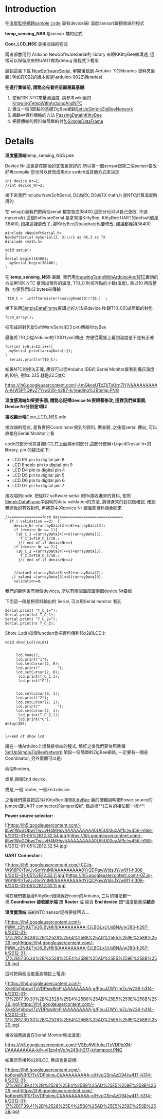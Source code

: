 # Introduction #

在[溫度監控網路sample code](http://code.google.com/p/kittybee/downloads/detail?name=temp_sensing_demo.rar&can=2&q=) 裏有device端( 溫度sensor)跟接收端的程式

**temp\_sensing\_NSS** 是sensor 端的程式

**Coor\_LCD\_NSS** 是接收端的程式

兩者都會用到 Arduino NewSoftwareSerial的 library 來跟KKittyBee做溝通, 這樣可以保留原來的UART做為debug 跟程式下載用

請到這裏下載 [NewSoftwareSerial](http://arduiniana.org/NewSoftSerial/NewSoftSerial10c.zip), 解開後放到 Arduino 下的libraries 資料夾裏面( 例如在022的版本裏是\arduino-0022\libraries)


**在進行實做前, 請務必先看完前面幾篇基礎:**

  1. 使用10K NTC來量測溫度, 請參考wiki裏的[KnowingTempWithArduinoAndNTC](KnowingTempWithArduinoAndNTC.md)
  1. 建立一個3節點的基礎ZigBee網路[SetUpSimpleZigBeeNetwork](SetUpSimpleZigBeeNetwork.md)
  1. 網路中資料傳輸的方法 [PassingDataInKittyBee](PassingDataInKittyBee.md)
  1. 把要傳輸的資料做簡單的封包[SimpleDataFrame](SimpleDataFrame.md)




# Details #
**溫度量測端**temp\_sensing\_NSS.pde

Device Nr 這裏是在開始的宣告裏寫好的,所以第一個sensor跟第二個sensor要改好再compile 您也可以修改成用dip switch或其他方式來決定
```
int device_Nr=1;
//int device_Nr=2;
```

接下來我們include NewSoftSerial, D2為RX, D3為TX
math.h 是NTC計算溫度時用的

在 setup()裏我們把兩個serial 都宣告成38400,這部分也可以自己更改, 不過myserial() 這個SoftwareSerial 是拿來接KittyBee, KittyBee UART的default值是38400, 如果這裡更改了, 那KittyBee的baudrate也要修改, 建議都維持38400
```
#include <NewSoftSerial.h>
NewSoftSerial mySerial(2, 3);//2 as RX,3 as TX
#include <math.h>

void setup()
{
Serial.begin(38400); 
  mySerial.begin(38400);
}
```
在 **temp\_sensing\_NSS** 裏面, 我們用[KnowingTempWithArduinoAndNTC](KnowingTempWithArduinoAndNTC.md)裏說的方法用10K NTC 量測出現有的溫度, T10\_C 則把浮點的小數(溫度), 乘以10 再取整數, 方便我們以2 bytes來傳輸
```
 T10_C =  int(Thermister(analogRead(0))*10.)  ;
```

接下來用[SimpleDataFrame](SimpleDataFrame.md)裏講述的方法把device Nr跟T10\_C形成簡單的封包

```
form_array();
```

把形成的封包從SoftWareSerial(D3 pin)傳給KittyBee

最後將T10\_C從Arduino的TX(D1 pin)傳出, 方便從電腦上看到溫度是不是有正確

```
for(int i=0;i<12;i++){
  mySerial.print(arrayData[i]);
}
  Serial.println(T10_C); 
```

如果NTC的接法正確, 應該可以從Arduino IDE的 Serial Monitor裏看到攝氏溫度的10倍, 例如: 225 就是22.5度C

https://lh6.googleusercontent.com/-4mGkceUTzZI/TxUrn7iYjVI/AAAAAAAAA-A/W5P1iQKyZ7Y/w209-h287-k/reading%2Btemp.PNG

**溫度感測端如果要多個, 請務必記得Device Nr要跟著修改, 這裡我們做兩個, Device Nr分別是1跟2**



**接收顯示端**Coor\_LCD\_NSS.pde

接收端的程式, 是負責把Coordinator收到的資料, 做查驗, 之後從serial 傳出, 可以直接在Serial Monitor上看

code的部分也包含接LCD,在上面顯示的部分,這部分使用<LiquidCrystal.h>的library, pin 的接法如下:
  * LCD RS pin to digital pin 8
  * LCD Enable pin to digital pin 9
  * LCD D4 pin to digital pin 4
  * LCD D5 pin to digital pin 5
  * LCD D6 pin to digital pin 6
  * LCD D7 pin to digital pin 7

接收端的code, 把從D2 software serial 的Rx接收進來的資料, 依照[SimpleDataFrame](SimpleDataFrame.md)中說明的data validation的方法, 將傳進來的封包做確認, 確認無誤後的有效封包, 再將其中的device Nr 跟溫度資料組合回來
```
//===============form data============================
  if ( validation ==3)  {
    device_Nr =(arrayData[2]<<8)+arrayData[3];
    if (device_Nr == 1){
     T10_C_1 =(arrayData[4]<<8)+arrayData[5];
       T_C_1=T10_C_1/10.;    
      }// end of if deviceNr==1
    if (device_Nr == 2){
     T10_C_2 =(arrayData[4]<<8)+arrayData[5];
       T_C_2=T10_C_2/10.;    
      }// end of if deviceNr==2
    
  
    //value3 =(arrayData[6]<<8)+arrayData[7];
   // value4 =(arrayData[8]<<8)+arrayData[9]; 
    validation=0;
```

我們的範例裏有兩個devices, 所以有兩個溫度跟兩個device Nr要組

下面這一段是把資料輸出的 Serial, 可以用Serial monitor 看到
```
Serial.print( "T_C_1=");
Serial.println( T_C_1);
Serial.print( "T_C_2=");
Serial.println( T_C_2);
```


Show\_Lcd()這個function會把資料傳到16x2的LCD上
```
void show_Lcd(void){


     lcd.home();
     lcd.print("1");
     lcd.setCursor(2, 0);
     lcd.print("        ");
     lcd.setCursor(2, 0);
      lcd.print(T_C_1,1);
      lcd.print("C");

  
     lcd.setCursor(0, 1);
     lcd.print("2");
     lcd.setCursor(2, 1);
     lcd.print("        ");
     lcd.setCursor(2, 1);
      lcd.print(T_C_2,1);
      lcd.print("C"); 
delay(20);


}//end of show lcd
```

請在一塊Arduino上燒錄接收端的程式, 燒好之後我們要依照準備[SetUpSimpleZigBeeNetwork](SetUpSimpleZigBeeNetwork.md) 架設一個簡單的ZigBee網路, 一定要有一個是Coordinator, 另外兩個可以是:

兩個Routers,

或是,兩個End device,

或是,一個 router, 一個End device.

之後我們需要把這3片KittyBee 按照[KittyBee](KittyBee.md) 裏的硬體說明把Power source的 jumper跟UART connector的jumper設好, 像這樣**(三片的接法都一樣)**:

**Power source selector:**

![https://lh5.googleusercontent.com/-jl5wfWuGObw/TwUvH4MHsvI/AAAAAAAAA0U/5U00uzAIffc/w456-h168-k/2012-01-05%2B12.32.54.jpg](https://lh5.googleusercontent.com/-jl5wfWuGObw/TwUvH4MHsvI/AAAAAAAAA0U/5U00uzAIffc/w456-h168-k/2012-01-05%2B12.32.54.jpg)

**UART Connector :**

![https://lh5.googleusercontent.com/-0ZJq-W916P0/TwUvGmYntMI/AAAAAAAAA0Y/QDPgwWIdsJY/w911-h308-k/2012-01-05%2B12.33.11.jpg](https://lh5.googleusercontent.com/-0ZJq-W916P0/TwUvGmYntMI/AAAAAAAAA0Y/QDPgwWIdsJY/w911-h308-k/2012-01-05%2B12.33.11.jpg)

現在我們要組合KittyBee跟燒錄好code的Arduino, 三片的組法都一樣,**Coordinator** **接收顯示端** 跟 **Router** 或 結合 **End device** 跟\*溫度量測端**結合**

**溫度量測端** 端的NTC sensor記得要接回去...

![https://lh4.googleusercontent.com/-PjiWt_z2NtU/TxU6_6yHh1I/AAAAAAAAA-E/LBGLxUUsBNA/w383-h287-k/2012-01-17%2B17.06.36%2B%2528%25E4%25B8%25AD%25E5%259E%258B%2529.jpg](https://lh4.googleusercontent.com/-PjiWt_z2NtU/TxU6_6yHh1I/AAAAAAAAA-E/LBGLxUUsBNA/w383-h287-k/2012-01-17%2B17.06.36%2B%2528%25E4%25B8%25AD%25E5%259E%258B%2529.jpg)


這時把兩個溫度量測端接上電源:

![https://lh4.googleusercontent.com/-XyeSlyfpbcw/TxVDPsw8mPI/AAAAAAAAA-g/FbuJZWY-mZc/w236-h314-k/2012-01-17%2B17.39.30%2B%2528%25E4%25B8%25AD%25E5%259E%258B%2529.jpg](https://lh4.googleusercontent.com/-XyeSlyfpbcw/TxVDPsw8mPI/AAAAAAAAA-g/FbuJZWY-mZc/w236-h314-k/2012-01-17%2B17.39.30%2B%2528%25E4%25B8%25AD%25E5%259E%258B%2529.jpg)

接收端應該會在Serial Monitor輸出溫度:

https://lh3.googleusercontent.com/-VSEo5WIfuhc/TxVDPjcXN-I/AAAAAAAAA-k/h-yl1zp4pVo/w249-h317-k/tempout.PNG

如果您有接16x2的LCD, 應該會是這樣:

![https://lh6.googleusercontent.com/-ko6preINRf0/TxVDPokmuCI/AAAAAAAAA-o/HvuGSmAzD94/w417-h314-k/2012-01-17%2B17.39.41%2B%2528%25E4%25B8%25AD%25E5%259E%258B%2529.jpg](https://lh6.googleusercontent.com/-ko6preINRf0/TxVDPokmuCI/AAAAAAAAA-o/HvuGSmAzD94/w417-h314-k/2012-01-17%2B17.39.41%2B%2528%25E4%25B8%25AD%25E5%259E%258B%2529.jpg)